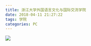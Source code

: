```yaml
---
title: 浙江大学外国语言文化与国际交流学院
date: 2018-04-11 21:27:22
tags: 学院
categories: PC
---
```


![](http://7xrlyl.com1.z0.glb.clouddn.com/%E6%B5%99%E6%B1%9F%E5%A4%A7%E5%AD%A6%E5%A4%96%E5%9B%BD%E8%AF%AD%E8%A8%80%E6%96%87%E5%8C%96%E4%B8%8E%E5%9B%BD%E9%99%85%E4%BA%A4%E6%B5%81%E5%AD%A6%E9%99%A2.PNG-athene)


